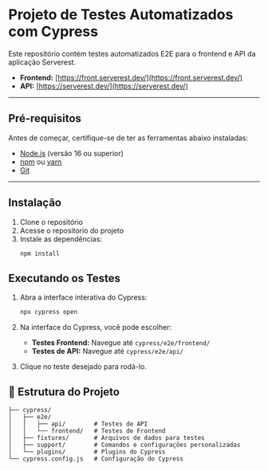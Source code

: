 # Projeto de Testes Automatizados com Cypress

Este repositório contém testes automatizados E2E para o frontend e API da aplicação Serverest.

- **Frontend:** [https://front.serverest.dev/](https://front.serverest.dev/)  
- **API:** [https://serverest.dev/](https://serverest.dev/)

---

## Pré-requisitos

Antes de começar, certifique-se de ter as ferramentas abaixo instaladas:

- [Node.js](https://nodejs.org/) (versão 16 ou superior)
- [npm](https://www.npmjs.com/) ou [yarn](https://yarnpkg.com/)
- [Git](https://git-scm.com/)

---

## Instalação

1. Clone o repositório
2. Acesse o repositorio do projeto
3. Instale as dependências:
   ```bash
   npm install
   ```


## Executando os Testes
1. Abra a interface interativa do Cypress:
   ```bash
   npx cypress open
   ```
2. Na interface do Cypress, você pode escolher:
   - **Testes Frontend:** Navegue até `cypress/e2e/frontend/`
   - **Testes de API:** Navegue até `cypress/e2e/api/`

3. Clique no teste desejado para rodá-lo.


## 📁 Estrutura do Projeto

```
├── cypress/
│   ├── e2e/
│   │   ├── api/        # Testes de API
│   │   └── frontend/   # Testes de Frontend
│   ├── fixtures/       # Arquivos de dados para testes
│   ├── support/        # Comandos e configurações personalizadas
│   └── plugins/        # Plugins do Cypress
└── cypress.config.js   # Configuração do Cypress
```